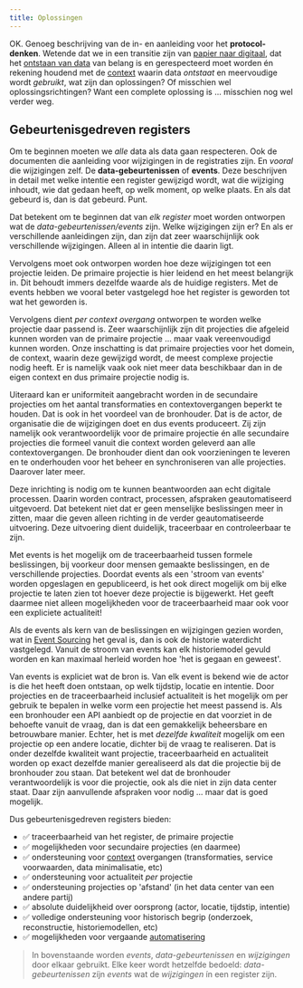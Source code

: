 ```yaml
---
title: Oplossingen
---
```

OK. Genoeg beschrijving van de in- en aanleiding voor het **protocol-denken**. Wetende dat we in een
transitie zijn van [papier naar digitaal](./papier-naar-digitaal.md), dat het [ontstaan van
data](./ontstaan-van-data.md) van belang is en gerespecteerd moet worden én rekening houdend met de
[context](./context.md) waarin data _ontstaat_ en meervoudige wordt _gebruikt_, wat zijn dan
oplossingen? Of misschien wel oplossingsrichtingen? Want een complete oplossing is ... misschien nog
wel verder weg.

## Gebeurtenisgedreven registers

Om te beginnen moeten we _alle_ data als data gaan respecteren. Ook de documenten die aanleiding
voor wijzigingen in de registraties zijn. En _vooral_ die wijzigingen zelf. De
**data-gebeurtenissen** of **events**. Deze beschrijven in detail met welke intentie een register
gewijzigd wordt, wat die wijziging inhoudt, wie dat gedaan heeft, op welk moment, op welke plaats.
En als dat gebeurd is, dan is dat gebeurd. Punt.

Dat betekent om te beginnen dat van _elk register_ moet worden ontworpen wat de
_data-gebeurtenissen/events_ zijn. Welke wijzigingen zijn er? En als er verschillende aanleidingen
zijn, dan zijn dat zeer waarschijnlijk ook verschillende wijzigingen. Alleen al in intentie die
daarin ligt.

Vervolgens moet ook ontworpen worden hoe deze wijzigingen tot een projectie leiden. De primaire
projectie is hier leidend en het meest belangrijk in. Dit behoudt immers dezelfde waarde als de
huidige registers. Met de events hebben we vooral beter vastgelegd hoe het register is geworden tot
wat het geworden is.

Vervolgens dient _per context overgang_ ontworpen te worden welke projectie daar passend is. Zeer
waarschijnlijk zijn dit projecties die afgeleid kunnen worden van de primaire projectie ... maar
vaak vereenvoudigd kunnen worden. Onze inschatting is dat primaire projecties voor het domein, de
context, waarin deze gewijzigd wordt, de meest complexe projectie nodig heeft. Er is namelijk vaak
ook niet meer data beschikbaar dan in de eigen context en dus primaire projectie nodig is.

Uiteraard kan er uniformiteit aangebracht worden in de secundaire projecties om het aantal
transformaties en contextovergangen beperkt te houden. Dat is ook in het voordeel van de bronhouder.
Dat is de actor, de organisatie die de wijzigingen doet en dus events produceert. Zij zijn namelijk
ook verantwoordelijk voor de primaire projectie én alle secundaire projecties die formeel vanuit die
context worden geleverd aan alle contextovergangen. De bronhouder dient dan ook voorzieningen te
leveren en te onderhouden voor het beheer en synchroniseren van alle projecties. Daarover later
meer.

Deze inrichting is nodig om te kunnen beantwoorden aan echt digitale processen. Daarin worden
contract, processen, afspraken geautomatiseerd uitgevoerd. Dat betekent niet dat er geen menselijke
beslissingen meer in zitten, maar die geven alleen richting in de verder geautomatiseerde
uitvoering. Deze uitvoering dient duidelijk, traceerbaar en controleerbaar te zijn.

Met events is het mogelijk om de traceerbaarheid tussen formele beslissingen, bij voorkeur door
mensen gemaakte beslissingen, en de verschillende projecties. Doordat events als een 'stroom van
events' worden opgeslagen en gepubliceerd, is het ook direct mogelijk om bij elke projectie te laten
zien tot hoever deze projectie is bijgewerkt. Het geeft daarmee niet alleen mogelijkheden voor de
traceerbaarheid maar ook voor een expliciete actualiteit!

Als de events als kern van de beslissingen en wijzigingen gezien worden, wat in [Event
Sourcing](./achtergrond/event-sourcing.md) het geval is, dan is ook de historie waterdicht
vastgelegd. Vanuit de stroom van events kan elk historiemodel gevuld worden en kan maximaal herleid
worden hoe 'het is gegaan en geweest'.

Van events is expliciet wat de bron is. Van elk event is bekend wie de actor is die het heeft doen
ontstaan, op welk tijdstip, locatie en intentie. Door projecties en de traceerbaarheid inclusief
actualiteit is het mogelijk om per gebruik te bepalen in welke vorm een projectie het meest passend
is. Als een bronhouder een API aanbiedt op de projectie en dat voorziet in de behoefte vanuit de
vraag, dan is dat een gemakkelijk beheersbare en betrouwbare manier. Echter, het is met _dezelfde
kwaliteit_ mogelijk om een projectie op een andere locatie, dichter bij de vraag te realiseren. Dat
is onder dezelfde kwaliteit want projectie, traceerbaarheid en actualiteit worden op exact dezelfde
manier gerealiseerd als dat die projectie bij de bronhouder zou staan. Dat betekent wel dat de
bronhouder verantwoordelijk is voor die projectie, ook als die niet in zijn data center staat. Daar
zijn aanvullende afspraken voor nodig ... maar dat is goed mogelijk.

Dus gebeurtenisgedreven registers bieden:

- :white_check_mark: traceerbaarheid van het register, de primaire projectie 
- :white_check_mark: mogelijkheden voor secundaire projecties (en daarmee)
- :white_check_mark: ondersteuning voor [context](./context.md) overgangen (transformaties, service voorwaarden, data minimalisatie, etc)
- :white_check_mark: ondersteuning voor actualiteit _per_ projectie 
- :white_check_mark: ondersteuning projecties op 'afstand' (in het data center van een andere partij)
- :white_check_mark: absolute duidelijkheid over oorsprong (actor, locatie, tijdstip, intentie)
- :white_check_mark: volledige ondersteuning voor historisch begrip (onderzoek, reconstructie, historiemodellen, etc)
- :white_check_mark: mogelijkheden voor vergaande [automatisering](./automatisering.md)

> In bovenstaande worden _events_, _data-gebeurtenissen_ en _wijzigingen_ door elkaar gebruikt. Elke
> keer wordt hetzelfde bedoeld: _data-gebeurtenissen_ zíjn _events_ wat de _wijzigingen_ ín een
> register zijn.